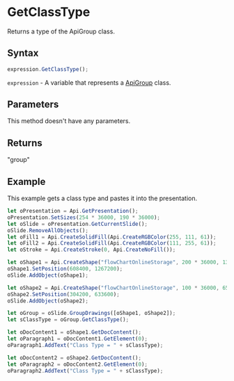 # GetClassType

Returns a type of the ApiGroup class.

## Syntax

```javascript
expression.GetClassType();
```

`expression` - A variable that represents a [ApiGroup](../ApiGroup.md) class.

## Parameters

This method doesn't have any parameters.

## Returns

"group"

## Example

This example gets a class type and pastes it into the presentation.

```javascript editor-pptx
let oPresentation = Api.GetPresentation();
oPresentation.SetSizes(254 * 36000, 190 * 36000);
let oSlide = oPresentation.GetCurrentSlide();
oSlide.RemoveAllObjects();
let oFill1 = Api.CreateSolidFill(Api.CreateRGBColor(255, 111, 61));
let oFill2 = Api.CreateSolidFill(Api.CreateRGBColor(111, 255, 61));
let oStroke = Api.CreateStroke(0, Api.CreateNoFill());

let oShape1 = Api.CreateShape("flowChartOnlineStorage", 200 * 36000, 130 * 36000, oFill1, oStroke);
oShape1.SetPosition(608400, 1267200);
oSlide.AddObject(oShape1);

let oShape2 = Api.CreateShape("flowChartOnlineStorage", 100 * 36000, 65 * 36000, oFill2, oStroke);
oShape2.SetPosition(304200, 633600);
oSlide.AddObject(oShape2);

let oGroup = oSlide.GroupDrawings([oShape1, oShape2]);
let sClassType = oGroup.GetClassType();

let oDocContent1 = oShape1.GetDocContent();
let oParagraph1 = oDocContent1.GetElement(0);
oParagraph1.AddText("Class Type = " + sClassType);

let oDocContent2 = oShape2.GetDocContent();
let oParagraph2 = oDocContent2.GetElement(0);
oParagraph2.AddText("Class Type = " + sClassType);

```
